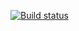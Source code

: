 [![Build status](https://ci.appveyor.com/api/projects/status/mm27958cvbkte64f?svg=true)](https://ci.appveyor.com/project/Juliyap2887/card-patterns-2)